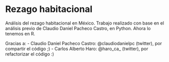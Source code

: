 # Rezago habitacional
Análisis del rezago habitacional en México.
Trabajo realizado con base en el análisis previo de Claudio Daniel Pacheco Castro, en Python. Ahora lo tenemos en R.

Gracias a:
    - Claudio Daniel Pacheco Castro: @claudiodanielpc (twitter), por compartir el código ;)
    - Carlos Alberto Haro: @haro_ca_ (twitter), por refactorizar el código :)

